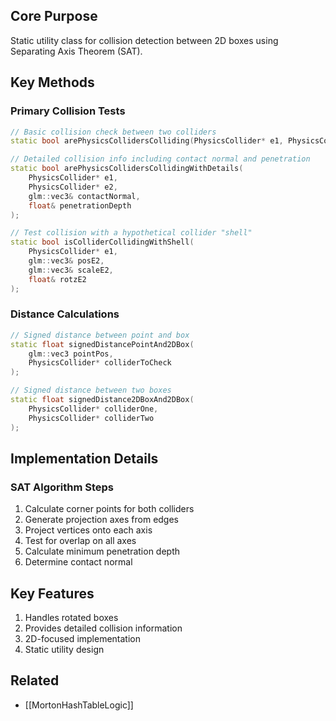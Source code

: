 ## Core Purpose
Static utility class for collision detection between 2D boxes using Separating Axis Theorem (SAT).

## Key Methods

### Primary Collision Tests
```cpp
// Basic collision check between two colliders
static bool arePhysicsCollidersColliding(PhysicsCollider* e1, PhysicsCollider* e2);

// Detailed collision info including contact normal and penetration
static bool arePhysicsCollidersCollidingWithDetails(
    PhysicsCollider* e1, 
    PhysicsCollider* e2, 
    glm::vec3& contactNormal, 
    float& penetrationDepth
);

// Test collision with a hypothetical collider "shell"
static bool isColliderCollidingWithShell(
    PhysicsCollider* e1, 
    glm::vec3& posE2, 
    glm::vec3& scaleE2, 
    float& rotzE2
);
```

### Distance Calculations
```cpp
// Signed distance between point and box
static float signedDistancePointAnd2DBox(
    glm::vec3 pointPos, 
    PhysicsCollider* colliderToCheck
);

// Signed distance between two boxes
static float signedDistance2DBoxAnd2DBox(
    PhysicsCollider* colliderOne, 
    PhysicsCollider* colliderTwo
);
```

## Implementation Details

### SAT Algorithm Steps
1. Calculate corner points for both colliders
2. Generate projection axes from edges
3. Project vertices onto each axis
4. Test for overlap on all axes
5. Calculate minimum penetration depth
6. Determine contact normal

## Key Features
1. Handles rotated boxes
2. Provides detailed collision information
3. 2D-focused implementation
4. Static utility design

## Related 
- [[MortonHashTableLogic]]